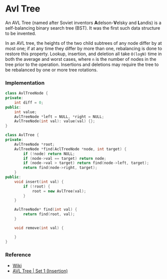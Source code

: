 # Avl Tree

An AVL Tree \(named after Soviet inventors **A**delson-**V**elsky and **L**andis\) is a self-balancing binary search tree \(BST\). It was the first such data structure to be invented.

In an AVL tree, the heights of the two child subtrees of any node differ by at most one; if at any time they differ by more than one, rebalancing is done to restore this property. Lookup, insertion, and deletion all take `O(logN)` time in both the average and worst cases, where `n` is the number of nodes in the tree prior to the operation. Insertions and deletions may require the tree to be rebalanced by one or more tree rotations.

### Implementation

```cpp
class AvlTreeNode {
private:
    int diff = 0;
public:
    int value;
    AvlTreeNode *left = NULL, *right = NULL;
    AvlTreeNode(int val): value(val) {};
}

class AvlTree {
private:
    AvlTreeNode *root;
    AvlTreeNode *find(AclTreeNode *node, int target) {
        if (!node) return NULL;
        if (node->val == target) return node;
        if (node->val > target) return find(node->left, target);
        return find(node->right, target);
    }
public:
    void insert(int val) {
        if (!root) {
            root = new AvlTree(val);
        }
    }

    AvlTreeNode* find(int val) {
        return find(root, val);
    }

    void remove(int val) {

    }
}
```

### Reference

* [Wiki](https://en.wikipedia.org/wiki/AVL_tree)
* [AVL Tree \| Set 1 \(Insertion\)](https://www.geeksforgeeks.org/avl-tree-set-1-insertion/)

